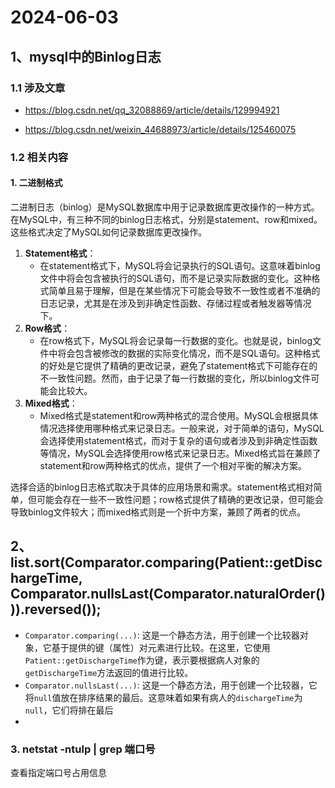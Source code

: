 # 2024-06-03

## 1、mysql中的Binlog日志

### 1.1 涉及文章

- https://blog.csdn.net/qq_32088869/article/details/129994921

- https://blog.csdn.net/weixin_44688973/article/details/125460075

### 1.2 相关内容

#### 1. 二进制格式

二进制日志（binlog）是MySQL数据库中用于记录数据库更改操作的一种方式。在MySQL中，有三种不同的binlog日志格式，分别是statement、row和mixed。这些格式决定了MySQL如何记录数据库更改操作。

1. **Statement格式**：
   - 在statement格式下，MySQL将会记录执行的SQL语句。这意味着binlog文件中将会包含被执行的SQL语句，而不是记录实际数据的变化。这种格式简单且易于理解，但是在某些情况下可能会导致不一致性或者不准确的日志记录，尤其是在涉及到非确定性函数、存储过程或者触发器等情况下。
2. **Row格式**：
   - 在row格式下，MySQL将会记录每一行数据的变化。也就是说，binlog文件中将会包含被修改的数据的实际变化情况，而不是SQL语句。这种格式的好处是它提供了精确的更改记录，避免了statement格式下可能存在的不一致性问题。然而，由于记录了每一行数据的变化，所以binlog文件可能会比较大。
3. **Mixed格式**：
   - Mixed格式是statement和row两种格式的混合使用。MySQL会根据具体情况选择使用哪种格式来记录日志。一般来说，对于简单的语句，MySQL会选择使用statement格式，而对于复杂的语句或者涉及到非确定性函数等情况，MySQL会选择使用row格式来记录日志。Mixed格式旨在兼顾了statement和row两种格式的优点，提供了一个相对平衡的解决方案。

选择合适的binlog日志格式取决于具体的应用场景和需求。statement格式相对简单，但可能会存在一些不一致性问题；row格式提供了精确的更改记录，但可能会导致binlog文件较大；而mixed格式则是一个折中方案，兼顾了两者的优点。



## 2、 list.sort(Comparator.comparing(Patient::getDischargeTime, Comparator.nullsLast(Comparator.naturalOrder())).reversed());

- `Comparator.comparing(...)`: 这是一个静态方法，用于创建一个比较器对象，它基于提供的键（属性）对元素进行比较。在这里，它使用`Patient::getDischargeTime`作为键，表示要根据病人对象的`getDischargeTime`方法返回的值进行比较。
- `Comparator.nullsLast(...)`: 这是一个静态方法，用于创建一个比较器，它将`null`值放在排序结果的最后。这意味着如果有病人的`dischargeTime`为`null`，它们将排在最后
- 

### 3. netstat -ntulp | grep 端口号

查看指定端口号占用信息
